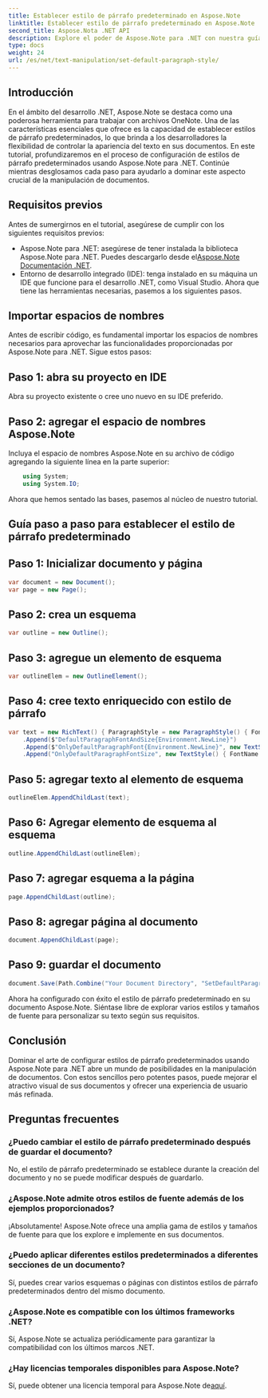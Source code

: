 ```yaml
---
title: Establecer estilo de párrafo predeterminado en Aspose.Note
linktitle: Establecer estilo de párrafo predeterminado en Aspose.Note
second_title: Aspose.Nota .NET API
description: Explore el poder de Aspose.Note para .NET con nuestra guía paso a paso sobre cómo configurar estilos de párrafo predeterminados. Mejore sus habilidades de manipulación de documentos sin esfuerzo.
type: docs
weight: 24
url: /es/net/text-manipulation/set-default-paragraph-style/
---
```

## Introducción
En el ámbito del desarrollo .NET, Aspose.Note se destaca como una poderosa herramienta para trabajar con archivos OneNote. Una de las características esenciales que ofrece es la capacidad de establecer estilos de párrafo predeterminados, lo que brinda a los desarrolladores la flexibilidad de controlar la apariencia del texto en sus documentos. En este tutorial, profundizaremos en el proceso de configuración de estilos de párrafo predeterminados usando Aspose.Note para .NET. Continúe mientras desglosamos cada paso para ayudarlo a dominar este aspecto crucial de la manipulación de documentos.
## Requisitos previos
Antes de sumergirnos en el tutorial, asegúrese de cumplir con los siguientes requisitos previos:
-  Aspose.Note para .NET: asegúrese de tener instalada la biblioteca Aspose.Note para .NET. Puedes descargarlo desde el[Aspose.Note Documentación .NET](https://reference.aspose.com/note/net/).
- Entorno de desarrollo integrado (IDE): tenga instalado en su máquina un IDE que funcione para el desarrollo .NET, como Visual Studio.
Ahora que tiene las herramientas necesarias, pasemos a los siguientes pasos.
## Importar espacios de nombres
Antes de escribir código, es fundamental importar los espacios de nombres necesarios para aprovechar las funcionalidades proporcionadas por Aspose.Note para .NET. Sigue estos pasos:
## Paso 1: abra su proyecto en IDE
Abra su proyecto existente o cree uno nuevo en su IDE preferido.
## Paso 2: agregar el espacio de nombres Aspose.Note
Incluya el espacio de nombres Aspose.Note en su archivo de código agregando la siguiente línea en la parte superior:
```csharp
    using System;
    using System.IO;
```
Ahora que hemos sentado las bases, pasemos al núcleo de nuestro tutorial.
## Guía paso a paso para establecer el estilo de párrafo predeterminado
## Paso 1: Inicializar documento y página
```csharp
var document = new Document();
var page = new Page();
```
## Paso 2: crea un esquema
```csharp
var outline = new Outline();
```
## Paso 3: agregue un elemento de esquema
```csharp
var outlineElem = new OutlineElement();
```
## Paso 4: cree texto enriquecido con estilo de párrafo
```csharp
var text = new RichText() { ParagraphStyle = new ParagraphStyle() { FontName = "Courier New", FontSize = 20 } }
    .Append($"DefaultParagraphFontAndSize{Environment.NewLine}")
    .Append($"OnlyDefaultParagraphFont{Environment.NewLine}", new TextStyle() { FontSize = 14 })
    .Append("OnlyDefaultParagraphFontSize", new TextStyle() { FontName = "Verdana" });
```
## Paso 5: agregar texto al elemento de esquema
```csharp
outlineElem.AppendChildLast(text);
```
## Paso 6: Agregar elemento de esquema al esquema
```csharp
outline.AppendChildLast(outlineElem);
```
## Paso 7: agregar esquema a la página
```csharp
page.AppendChildLast(outline);
```
## Paso 8: agregar página al documento
```csharp
document.AppendChildLast(page);
```
## Paso 9: guardar el documento
```csharp
document.Save(Path.Combine("Your Document Directory", "SetDefaultParagraphStyle.one"));
```
Ahora ha configurado con éxito el estilo de párrafo predeterminado en su documento Aspose.Note. Siéntase libre de explorar varios estilos y tamaños de fuente para personalizar su texto según sus requisitos.
## Conclusión
Dominar el arte de configurar estilos de párrafo predeterminados usando Aspose.Note para .NET abre un mundo de posibilidades en la manipulación de documentos. Con estos sencillos pero potentes pasos, puede mejorar el atractivo visual de sus documentos y ofrecer una experiencia de usuario más refinada.
## Preguntas frecuentes
### ¿Puedo cambiar el estilo de párrafo predeterminado después de guardar el documento?
No, el estilo de párrafo predeterminado se establece durante la creación del documento y no se puede modificar después de guardarlo.
### ¿Aspose.Note admite otros estilos de fuente además de los ejemplos proporcionados?
¡Absolutamente! Aspose.Note ofrece una amplia gama de estilos y tamaños de fuente para que los explore e implemente en sus documentos.
### ¿Puedo aplicar diferentes estilos predeterminados a diferentes secciones de un documento?
Sí, puedes crear varios esquemas o páginas con distintos estilos de párrafo predeterminados dentro del mismo documento.
### ¿Aspose.Note es compatible con los últimos frameworks .NET?
Sí, Aspose.Note se actualiza periódicamente para garantizar la compatibilidad con los últimos marcos .NET.
### ¿Hay licencias temporales disponibles para Aspose.Note?
Sí, puede obtener una licencia temporal para Aspose.Note de[aquí](https://purchase.aspose.com/temporary-license/).